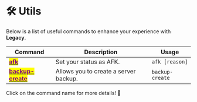 # 🛠️ Utils

Below is a list of useful commands to enhance your experience with **Legacy**.

| Command                                                                        | Description                           | Usage           |
| ------------------------------------------------------------------------------ | ------------------------------------- | --------------- |
| [<mark style="color:purple;">**afk**</mark>](utils/afk.md)                     | Set your status as AFK.               | `afk [reason]`  |
| [<mark style="color:purple;">**backup-create**</mark>](utils/backup-create.md) | Allows you to create a server backup. | `backup-create` |

Click on the command name for more details! 🚀
